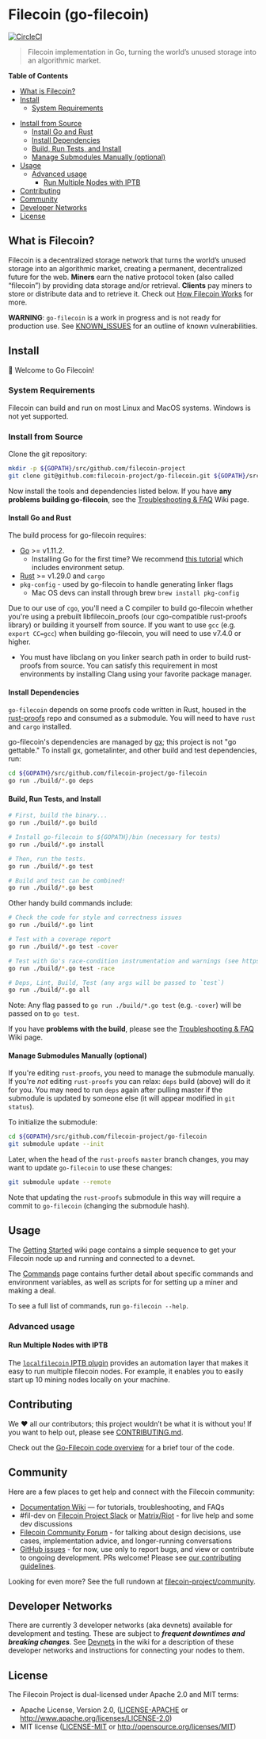 # Filecoin (go-filecoin)

[![CircleCI](https://circleci.com/gh/filecoin-project/go-filecoin.svg?style=svg&circle-token=5a9d1cb48788b41d98bdfbc8b15298816ec71fea)](https://circleci.com/gh/filecoin-project/go-filecoin)

> Filecoin implementation in Go, turning the world’s unused storage into an algorithmic market.

**Table of Contents**
<!-- 
    TOC generated by https://github.com/thlorenz/doctoc
    Install with `npm install -g doctoc`.
    Regenerate with `doctoc README.md`.
    It's ok to edit manually if you don't have/want doctoc.
 -->
<!-- START doctoc generated TOC please keep comment here to allow auto update -->
<!-- DON'T EDIT THIS SECTION, INSTEAD RE-RUN doctoc TO UPDATE -->


- [What is Filecoin?](#what-is-filecoin)
- [Install](#install)
  - [System Requirements](#system-requirements)
<!--  - [Install from Release Binary](#install-from-release-binary) -->
  - [Install from Source](#install-from-source)
    - [Install Go and Rust](#install-go-and-rust)
    - [Install Dependencies](#install-dependencies)
    - [Build, Run Tests, and Install](#build-run-tests-and-install)
    - [Manage Submodules Manually (optional)](#manage-submodules-manually-optional)
- [Usage](#usage)
  - [Advanced usage](#advanced-usage)
    - [Run Multiple Nodes with IPTB](#run-multiple-nodes-with-iptb)
- [Contributing](#contributing)
- [Community](#community)
- [Developer Networks](#developer-networks)
- [License](#license)

<!-- END doctoc generated TOC please keep comment here to allow auto update -->

## What is Filecoin?
Filecoin is a decentralized storage network that turns the world’s unused storage into an algorithmic market, creating a permanent, decentralized future for the web. **Miners** earn the native protocol token (also called “filecoin”) by providing data storage and/or retrieval. **Clients** pay miners to store or distribute data and to retrieve it. Check out [How Filecoin Works](https://github.com/filecoin-project/go-filecoin/wiki/How-Filecoin-Works) for more.

**WARNING**: `go-filecoin` is a work in progress and is not ready for production use.
See [KNOWN_ISSUES](https://github.com/filecoin-project/go-filecoin/blob/master/KNOWN_ISSUES.md) for an outline of known vulnerabilities.

## Install

👋 Welcome to Go Filecoin!

<!--
- To **run** `go-filecoin` for mining, storing or other exploring, jump straight to
  [detailed setup instructions](https://github.com/filecoin-project/go-filecoin/wiki/Getting-Started).
- To **build** `go-filecoin` from source for development, keep following this README.
-->

### System Requirements

Filecoin can build and run on most Linux and MacOS systems. Windows is not yet supported.

<!--
### Install from Release Binary

- We host prebuilt binaries for Linux and OSX at [Releases](https://github.com/filecoin-project/go-filecoin/releases/). Log in with Github.
- Follow the remaining steps in [Start running Filecoin](https://github.com/filecoin-project/go-filecoin/wiki/Getting-Started#start-running-filecoin)
-->

### Install from Source

Clone the git repository:

```sh
mkdir -p ${GOPATH}/src/github.com/filecoin-project
git clone git@github.com:filecoin-project/go-filecoin.git ${GOPATH}/src/github.com/filecoin-project/go-filecoin
```

Now install the tools and dependencies listed below. If you have **any problems building go-filecoin**, see the [Troubleshooting & FAQ](https://github.com/filecoin-project/go-filecoin/wiki/Troubleshooting-&-FAQ) Wiki page.

#### Install Go and Rust

The build process for go-filecoin requires:

- [Go](https://golang.org/doc/install) >= v1.11.2. 
  - Installing Go for the first time? We recommend [this tutorial](https://www.ardanlabs.com/blog/2016/05/installing-go-and-your-workspace.html) which includes environment setup.
- [Rust](https://www.rust-lang.org/) >= v1.29.0 and `cargo`  
- `pkg-config` - used by go-filecoin to handle generating linker flags
  - Mac OS devs can install through brew `brew install pkg-config`
  
Due to our use of `cgo`, you'll need a C compiler to build go-filecoin whether you're using a prebuilt libfilecoin_proofs (our cgo-compatible rust-proofs library) or building it yourself from source. If you want to use `gcc` (e.g. `export CC=gcc`) when building go-filecoin, you will need to use v7.4.0 or higher.
  - You must have libclang on you linker search path in order to build
    rust-proofs from source. You can satisfy this requirement in most
    environments by installing Clang using your favorite package manager.
 
#### Install Dependencies

`go-filecoin` depends on some proofs code written in Rust, housed in the
[rust-proofs](https://github.com/filecoin-project/rust-proofs) repo and consumed as a submodule. You will need to have `rust` and `cargo` installed.

go-filecoin's dependencies are managed by [gx][2]; this project is not "go gettable." To install gx, gometalinter, and
other build and test dependencies, run:

```sh
cd ${GOPATH}/src/github.com/filecoin-project/go-filecoin
go run ./build/*.go deps
```

#### Build, Run Tests, and Install

```sh
# First, build the binary...
go run ./build/*.go build

# Install go-filecoin to ${GOPATH}/bin (necessary for tests)
go run ./build/*.go install

# Then, run the tests.
go run ./build/*.go test

# Build and test can be combined!
go run ./build/*.go best
```

Other handy build commands include:

```sh
# Check the code for style and correctness issues
go run ./build/*.go lint

# Test with a coverage report
go run ./build/*.go test -cover

# Test with Go's race-condition instrumentation and warnings (see https://blog.golang.org/race-detector)
go run ./build/*.go test -race

# Deps, Lint, Build, Test (any args will be passed to `test`)
go run ./build/*.go all
```

Note: Any flag passed to `go run ./build/*.go test` (e.g. `-cover`) will be passed on to `go test`.

If you have **problems with the build**, please see the [Troubleshooting & FAQ](https://github.com/filecoin-project/go-filecoin/wiki/Troubleshooting-&-FAQ) Wiki page.


#### Manage Submodules Manually (optional)

If you're editing `rust-proofs`, you need to manage the submodule manually. If you're *not* editing `rust-proofs` you can relax:
`deps` build (above) will do it for you. You may need to run `deps` again after pulling master if the submodule is
updated by someone else (it will appear modified in `git status`).

To initialize the submodule:

```sh
cd ${GOPATH}/src/github.com/filecoin-project/go-filecoin
git submodule update --init
```

Later, when the head of the `rust-proofs` `master` branch changes, you may want to update `go-filecoin` to use these changes:

```sh
git submodule update --remote
```

Note that updating the `rust-proofs` submodule in this way will require a commit to `go-filecoin` (changing the submodule hash).

## Usage

The [Getting Started](https://github.com/filecoin-project/go-filecoin/wiki/Getting-Started) wiki page contains
a simple sequence to get your Filecoin node up and running and connected to a devnet.

The [Commands](https://github.com/filecoin-project/go-filecoin/wiki/Commands) page contains further detail about
specific commands and environment variables, as well as scripts for for setting up a miner and making a deal.

To see a full list of commands, run `go-filecoin --help`.

### Advanced usage

#### Run Multiple Nodes with IPTB

The [`localfilecoin` IPTB plugin](https://github.com/filecoin-project/go-filecoin/tree/master/tools/iptb-plugins) provides an automation layer that makes it easy to run multiple filecoin nodes. For example, it enables you to easily start up 10 mining nodes locally on your machine.

## Contributing

We ❤️ all our contributors; this project wouldn’t be what it is without you! If you want to help out, please see [CONTRIBUTING.md](CONTRIBUTING.md).

Check out the [Go-Filecoin code overview](CODEWALK.md) for a brief tour of the code.

## Community

Here are a few places to get help and connect with the Filecoin community:
- [Documentation Wiki](https://github.com/filecoin-project/go-filecoin/wiki) — for tutorials, troubleshooting, and FAQs
- #fil-dev on [Filecoin Project Slack](https://filecoinproject.slack.com/messages/CEHHJNJS3/) or [Matrix/Riot](https://riot.im/app/#/room/#fil-dev:matrix.org) - for live help and some dev discussions
- [Filecoin Community Forum](https://discuss.filecoin.io) - for talking about design decisions, use cases, implementation advice, and longer-running conversations
- [GitHub issues](https://github.com/filecoin-project/go-filecoin/issues) - for now, use only to report bugs, and view or contribute to ongoing development. PRs welcome! Please see [our contributing guidelines](CONTRIBUTING.md).

Looking for even more? See the full rundown at [filecoin-project/community](https://github.com/filecoin-project/community).

## Developer Networks

There are currently 3 developer networks (aka devnets) available for development and testing. These are subject to _**frequent downtimes and breaking changes**_. See [Devnets](https://github.com/filecoin-project/go-filecoin/wiki/Devnets) in the wiki for a description of
these developer networks and instructions for connecting your nodes to them.

## License

The Filecoin Project is dual-licensed under Apache 2.0 and MIT terms:

- Apache License, Version 2.0, ([LICENSE-APACHE](https://github.com/filecoin-project/go-filecoin/blob/master/LICENSE-APACHE) or http://www.apache.org/licenses/LICENSE-2.0)
- MIT license ([LICENSE-MIT](https://github.com/filecoin-project/go-filecoin/blob/master/LICENSE-MIT) or http://opensource.org/licenses/MIT)


[1]: https://golang.org/dl/
[2]: https://github.com/whyrusleeping/gx
[3]: https://github.com/RichardLitt/standard-readme
[4]: https://golang.org/doc/install
[5]: https://www.rust-lang.org/en-US/install.html
